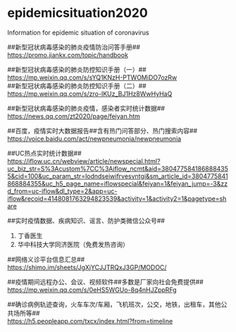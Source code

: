 # epidemicsituation2020  
Information for epidemic situation of coronavirus

##新型冠状病毒感染的肺炎疫情防治问答手册##  
https://promo.jiankx.com/topic/handbook

##新型冠状病毒感染的肺炎防控知识手册（一）##  
https://mp.weixin.qq.com/s/sYQ1KNzH-PTWOMiDO7ozRw  
##新型冠状病毒感染的肺炎防控知识手册（二）##  
https://mp.weixin.qq.com/s/zro-IKUz_BJ1Hz8WwHyHaQ


##新型冠状病毒感染的肺炎疫情，感染者实时统计数据##  
https://news.qq.com/zt2020/page/feiyan.htm

##百度，疫情实时大数据报告##含有热门问答部分、热门搜索内容##  
https://voice.baidu.com/act/newpneumonia/newpneumonia

##UC热点实时统计数据##  
https://iflow.uc.cn/webview/article/newspecial.html?uc_biz_str=S%3Acustom%7CC%3Aiflow_ncmt&aid=3804775841868884355&cid=100&uc_param_str=lodndseiwifrvesvntgi&sm_article_id=3804775841868884355&uc_h5_page_name=iflowspecial&feiyan=1&feiyan_jump=-3&zzd_from=uc-iflow&dl_type=2&app=uc-iflow&recoid=4148081763294823539&activity=1&activity2=1&pagetype=share

##实时疫情数据、疾病知识、谣言、防护类微信公众号##  
1. 丁香医生  
2. 华中科技大学同济医院（免费发热咨询）  

##网络义诊平台信息汇总##   
https://shimo.im/sheets/JgXjYCJJTRQxJ3GP/MODOC/

##疫情期间远程办公、会议、视频软件##多数是厂家向社会免费提供##  
https://mp.weixin.qq.com/s/0eHS5WGUo-8q4nHJZppRFg


##确诊病例轨迹查询，火车车次/车厢，飞机班次，公交，地铁，出租车，其他公共场所等##  
https://h5.peopleapp.com/txcx/index.html?from=timeline
